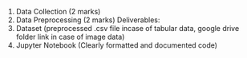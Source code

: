 1. Data Collection (2 marks)
2. Data Preprocessing (2 marks)
Deliverables:
1. Dataset (preprocessed .csv file incase of tabular data, google drive folder link in case of
image data)
2. Jupyter Notebook (Clearly formatted and documented code)
